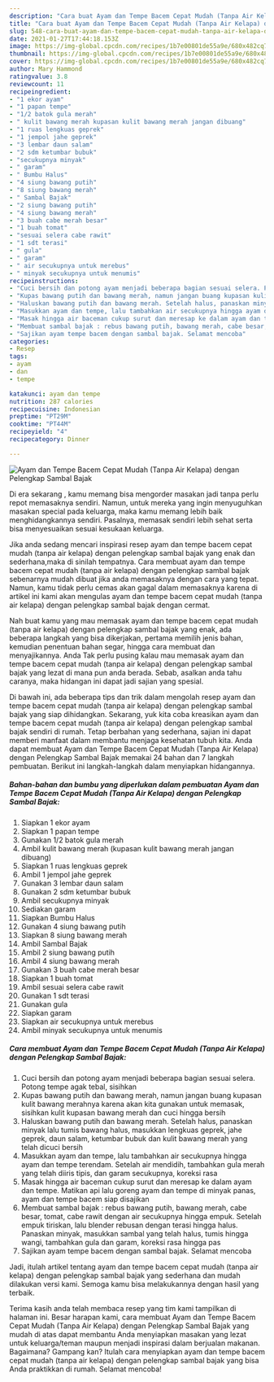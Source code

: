 ```yaml
---
description: "Cara buat Ayam dan Tempe Bacem Cepat Mudah (Tanpa Air Kelapa) dengan Pelengkap Sambal Bajak Sederhana dan Mudah Dibuat"
title: "Cara buat Ayam dan Tempe Bacem Cepat Mudah (Tanpa Air Kelapa) dengan Pelengkap Sambal Bajak Sederhana dan Mudah Dibuat"
slug: 548-cara-buat-ayam-dan-tempe-bacem-cepat-mudah-tanpa-air-kelapa-dengan-pelengkap-sambal-bajak-sederhana-dan-mudah-dibuat
date: 2021-01-27T17:44:18.153Z
image: https://img-global.cpcdn.com/recipes/1b7e00801de55a9e/680x482cq70/ayam-dan-tempe-bacem-cepat-mudah-tanpa-air-kelapa-dengan-pelengkap-sambal-bajak-foto-resep-utama.jpg
thumbnail: https://img-global.cpcdn.com/recipes/1b7e00801de55a9e/680x482cq70/ayam-dan-tempe-bacem-cepat-mudah-tanpa-air-kelapa-dengan-pelengkap-sambal-bajak-foto-resep-utama.jpg
cover: https://img-global.cpcdn.com/recipes/1b7e00801de55a9e/680x482cq70/ayam-dan-tempe-bacem-cepat-mudah-tanpa-air-kelapa-dengan-pelengkap-sambal-bajak-foto-resep-utama.jpg
author: Mary Hammond
ratingvalue: 3.8
reviewcount: 11
recipeingredient:
- "1 ekor ayam"
- "1 papan tempe"
- "1/2 batok gula merah"
- " kulit bawang merah kupasan kulit bawang merah jangan dibuang"
- "1 ruas lengkuas geprek"
- "1 jempol jahe geprek"
- "3 lembar daun salam"
- "2 sdm ketumbar bubuk"
- "secukupnya minyak"
- " garam"
- " Bumbu Halus"
- "4 siung bawang putih"
- "8 siung bawang merah"
- " Sambal Bajak"
- "2 siung bawang putih"
- "4 siung bawang merah"
- "3 buah cabe merah besar"
- "1 buah tomat"
- "sesuai selera cabe rawit"
- "1 sdt terasi"
- " gula"
- " garam"
- " air secukupnya untuk merebus"
- " minyak secukupnya untuk menumis"
recipeinstructions:
- "Cuci bersih dan potong ayam menjadi beberapa bagian sesuai selera. Potong tempe agak tebal, sisihkan"
- "Kupas bawang putih dan bawang merah, namun jangan buang kupasan kulit bawang merahnya karena akan kita gunakan untuk memasak, sisihkan kulit kupasan bawang merah dan cuci hingga bersih"
- "Haluskan bawang putih dan bawang merah. Setelah halus, panaskan minyak lalu tumis bawang halus, masukkan lengkuas geprek, jahe geprek, daun salam, ketumbar bubuk dan kulit bawang merah yang telah dicuci bersih"
- "Masukkan ayam dan tempe, lalu tambahkan air secukupnya hingga ayam dan tempe terendam. Setelah air mendidih, tambahkan gula merah yang telah diiris tipis, dan garam secukupnya, koreksi rasa"
- "Masak hingga air baceman cukup surut dan meresap ke dalam ayam dan tempe. Matikan api lalu goreng ayam dan tempe di minyak panas, ayam dan tempe bacem siap disajikan"
- "Membuat sambal bajak : rebus bawang putih, bawang merah, cabe besar, tomat, cabe rawit dengan air secukupnya hingga empuk. Setelah empuk tiriskan, lalu blender rebusan dengan terasi hingga halus. Panaskan minyak, masukkan sambal yang telah halus, tumis hingga wangi, tambahkan gula dan garam, koreksi rasa hingga pas"
- "Sajikan ayam tempe bacem dengan sambal bajak. Selamat mencoba"
categories:
- Resep
tags:
- ayam
- dan
- tempe

katakunci: ayam dan tempe 
nutrition: 287 calories
recipecuisine: Indonesian
preptime: "PT29M"
cooktime: "PT44M"
recipeyield: "4"
recipecategory: Dinner

---
```



![Ayam dan Tempe Bacem Cepat Mudah (Tanpa Air Kelapa) dengan Pelengkap Sambal Bajak](https://img-global.cpcdn.com/recipes/1b7e00801de55a9e/680x482cq70/ayam-dan-tempe-bacem-cepat-mudah-tanpa-air-kelapa-dengan-pelengkap-sambal-bajak-foto-resep-utama.jpg)

Di era  sekarang , kamu memang bisa mengorder masakan jadi tanpa perlu repot memasaknya sendiri. Namun, untuk mereka yang ingin menyuguhkan masakan special pada keluarga, maka kamu memang lebih baik menghidangkannya sendiri. Pasalnya, memasak sendiri lebih sehat serta bisa menyesuaikan sesuai kesukaan keluarga.

Jika anda sedang mencari inspirasi resep ayam dan tempe bacem cepat mudah (tanpa air kelapa) dengan pelengkap sambal bajak yang enak dan sederhana,maka di sinilah tempatnya. Cara membuat ayam dan tempe bacem cepat mudah (tanpa air kelapa) dengan pelengkap sambal bajak  sebenarnya mudah dibuat jika anda memasaknya dengan cara yang tepat. Namun, kamu tidak perlu cemas akan gagal dalam memasaknya 
karena di artikel ini kami akan mengulas ayam dan tempe bacem cepat mudah (tanpa air kelapa) dengan pelengkap sambal bajak dengan cermat.  



Nah buat kamu yang mau memasak ayam dan tempe bacem cepat mudah (tanpa air kelapa) dengan pelengkap sambal bajak yang enak, ada beberapa langkah yang bisa dikerjakan, pertama memilih jenis bahan, kemudian penentuan bahan segar, hingga cara membuat dan menyajikannya. Anda Tak perlu pusing kalau mau memasak ayam dan tempe bacem cepat mudah (tanpa air kelapa) dengan pelengkap sambal bajak yang lezat di mana pun anda berada. Sebab, asalkan anda  tahu caranya, maka hidangan ini dapat jadi sajian yang spesial.

Di bawah ini, ada beberapa tips dan trik dalam mengolah resep ayam dan tempe bacem cepat mudah (tanpa air kelapa) dengan pelengkap sambal bajak yang siap dihidangkan. Sekarang, yuk kita coba kreasikan ayam dan tempe bacem cepat mudah (tanpa air kelapa) dengan pelengkap sambal bajak sendiri di rumah. Tetap berbahan yang sederhana, sajian ini dapat memberi manfaat dalam membantu menjaga kesehatan tubuh kita. Anda dapat membuat Ayam dan Tempe Bacem Cepat Mudah (Tanpa Air Kelapa) dengan Pelengkap Sambal Bajak memakai 24 bahan dan 7 langkah pembuatan. Berikut ini langkah-langkah dalam menyiapkan hidangannya.

<!--inarticleads1-->

##### Bahan-bahan dan bumbu yang diperlukan dalam pembuatan Ayam dan Tempe Bacem Cepat Mudah (Tanpa Air Kelapa) dengan Pelengkap Sambal Bajak:

1. Siapkan 1 ekor ayam
1. Siapkan 1 papan tempe
1. Gunakan 1/2 batok gula merah
1. Ambil  kulit bawang merah (kupasan kulit bawang merah jangan dibuang)
1. Siapkan 1 ruas lengkuas geprek
1. Ambil 1 jempol jahe geprek
1. Gunakan 3 lembar daun salam
1. Gunakan 2 sdm ketumbar bubuk
1. Ambil secukupnya minyak
1. Sediakan  garam
1. Siapkan  Bumbu Halus
1. Gunakan 4 siung bawang putih
1. Siapkan 8 siung bawang merah
1. Ambil  Sambal Bajak
1. Ambil 2 siung bawang putih
1. Ambil 4 siung bawang merah
1. Gunakan 3 buah cabe merah besar
1. Siapkan 1 buah tomat
1. Ambil sesuai selera cabe rawit
1. Gunakan 1 sdt terasi
1. Gunakan  gula
1. Siapkan  garam
1. Siapkan  air secukupnya untuk merebus
1. Ambil  minyak secukupnya untuk menumis




<!--inarticleads2-->

##### Cara membuat Ayam dan Tempe Bacem Cepat Mudah (Tanpa Air Kelapa) dengan Pelengkap Sambal Bajak:

1. Cuci bersih dan potong ayam menjadi beberapa bagian sesuai selera. Potong tempe agak tebal, sisihkan
1. Kupas bawang putih dan bawang merah, namun jangan buang kupasan kulit bawang merahnya karena akan kita gunakan untuk memasak, sisihkan kulit kupasan bawang merah dan cuci hingga bersih
1. Haluskan bawang putih dan bawang merah. Setelah halus, panaskan minyak lalu tumis bawang halus, masukkan lengkuas geprek, jahe geprek, daun salam, ketumbar bubuk dan kulit bawang merah yang telah dicuci bersih
1. Masukkan ayam dan tempe, lalu tambahkan air secukupnya hingga ayam dan tempe terendam. Setelah air mendidih, tambahkan gula merah yang telah diiris tipis, dan garam secukupnya, koreksi rasa
1. Masak hingga air baceman cukup surut dan meresap ke dalam ayam dan tempe. Matikan api lalu goreng ayam dan tempe di minyak panas, ayam dan tempe bacem siap disajikan
1. Membuat sambal bajak : rebus bawang putih, bawang merah, cabe besar, tomat, cabe rawit dengan air secukupnya hingga empuk. Setelah empuk tiriskan, lalu blender rebusan dengan terasi hingga halus. Panaskan minyak, masukkan sambal yang telah halus, tumis hingga wangi, tambahkan gula dan garam, koreksi rasa hingga pas
1. Sajikan ayam tempe bacem dengan sambal bajak. Selamat mencoba




Jadi, itulah artikel tentang  ayam dan tempe bacem cepat mudah (tanpa air kelapa) dengan pelengkap sambal bajak  yang sederhana dan mudah dilakukan versi kami. Semoga kamu bisa melakukannya dengan hasil yang terbaik. 

Terima kasih anda telah membaca resep yang tim kami tampilkan di halaman ini. Besar harapan kami, cara membuat  Ayam dan Tempe Bacem Cepat Mudah (Tanpa Air Kelapa) dengan Pelengkap Sambal Bajak yang mudah di atas dapat membantu Anda menyiapkan masakan yang lezat untuk keluarga/teman maupun menjadi inspirasi dalam berjualan makanan. Bagaimana? Gampang kan? Itulah cara menyiapkan ayam dan tempe bacem cepat mudah (tanpa air kelapa) dengan pelengkap sambal bajak yang bisa Anda praktikkan di rumah. Selamat mencoba!


